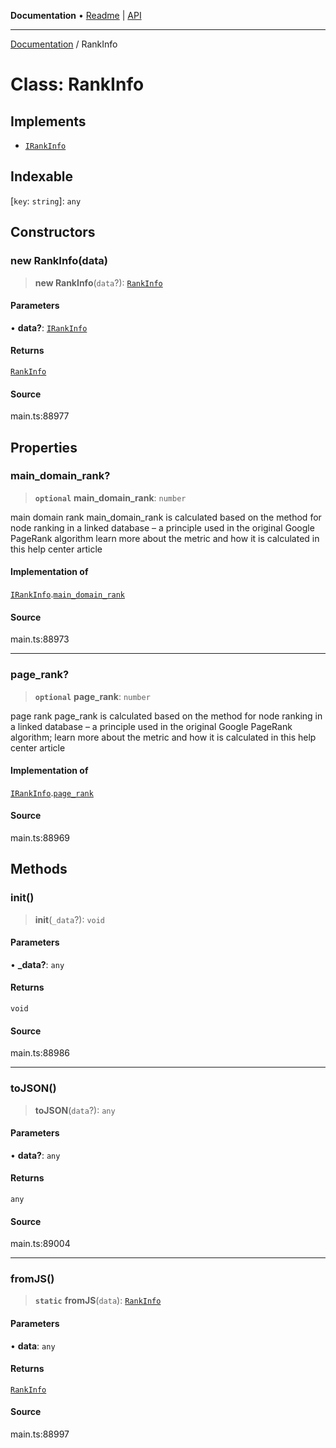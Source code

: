 **Documentation** • [Readme](../README.md) \| [API](../globals.md)

***

[Documentation](../README.md) / RankInfo

# Class: RankInfo

## Implements

- [`IRankInfo`](../interfaces/IRankInfo.md)

## Indexable

 \[`key`: `string`\]: `any`

## Constructors

### new RankInfo(data)

> **new RankInfo**(`data`?): [`RankInfo`](RankInfo.md)

#### Parameters

• **data?**: [`IRankInfo`](../interfaces/IRankInfo.md)

#### Returns

[`RankInfo`](RankInfo.md)

#### Source

main.ts:88977

## Properties

### main\_domain\_rank?

> **`optional`** **main\_domain\_rank**: `number`

main domain rank
main_domain_rank is calculated based on the method for node ranking in a linked database – a principle used in the original Google PageRank algorithm
learn more about the metric and how it is calculated in this help center article

#### Implementation of

[`IRankInfo`](../interfaces/IRankInfo.md).[`main_domain_rank`](../interfaces/IRankInfo.md#main_domain_rank)

#### Source

main.ts:88973

***

### page\_rank?

> **`optional`** **page\_rank**: `number`

page rank
page_rank is calculated based on the method for node ranking in a linked database – a principle used in the original Google PageRank algorithm;
learn more about the metric and how it is calculated in this help center article

#### Implementation of

[`IRankInfo`](../interfaces/IRankInfo.md).[`page_rank`](../interfaces/IRankInfo.md#page_rank)

#### Source

main.ts:88969

## Methods

### init()

> **init**(`_data`?): `void`

#### Parameters

• **\_data?**: `any`

#### Returns

`void`

#### Source

main.ts:88986

***

### toJSON()

> **toJSON**(`data`?): `any`

#### Parameters

• **data?**: `any`

#### Returns

`any`

#### Source

main.ts:89004

***

### fromJS()

> **`static`** **fromJS**(`data`): [`RankInfo`](RankInfo.md)

#### Parameters

• **data**: `any`

#### Returns

[`RankInfo`](RankInfo.md)

#### Source

main.ts:88997
